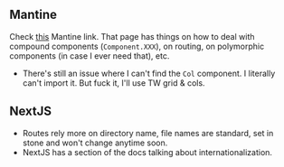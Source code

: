 ## Mantine
Check [this](https://mantine.dev/guides/next/#compound-components-in-server-components) Mantine link. That page has things on how to deal with compound components (`Component.XXX`), on routing, on polymorphic components (in case I ever need that), etc.
- There's still an issue where I can't find the `Col` component. I literally can't import it. But fuck it, I'll use TW grid & cols.

## NextJS
- Routes rely more on directory name, file names are standard, set in stone and won't change anytime soon.
- NextJS has a section of the docs talking about internationalization.